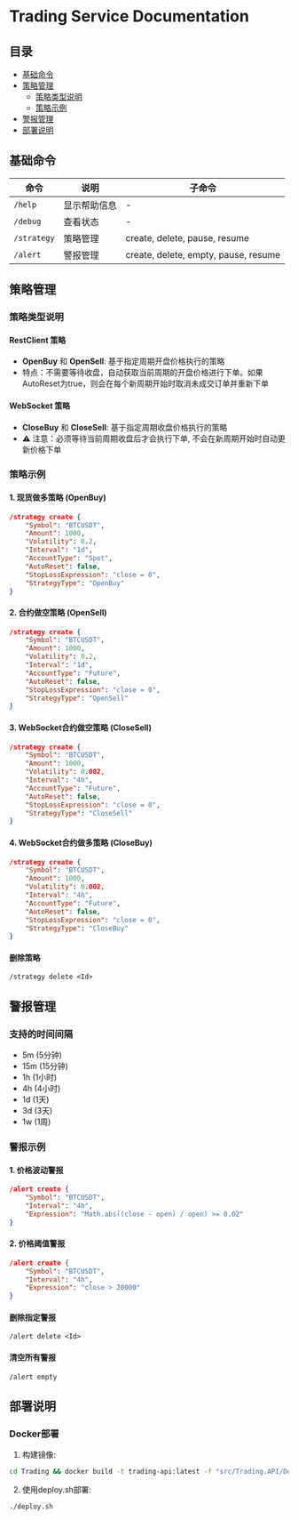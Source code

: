# Trading Service Documentation


## 目录
- [基础命令](#基础命令)
- [策略管理](#策略管理)
  - [策略类型说明](#策略类型说明)
  - [策略示例](#策略示例)
- [警报管理](#警报管理)
- [部署说明](#部署说明)

## 基础命令

| 命令 | 说明 | 子命令 |
|------|------|--------|
| `/help` | 显示帮助信息 | - |
| `/debug` | 查看状态 | - |
| `/strategy` | 策略管理 | create, delete, pause, resume |
| `/alert` | 警报管理 | create, delete, empty, pause, resume |

## 策略管理

### 策略类型说明

#### RestClient 策略
- **OpenBuy** 和 **OpenSell**:  基于指定周期开盘价格执行的策略
- 特点：不需要等待收盘，自动获取当前周期的开盘价格进行下单。如果AutoReset为true，则会在每个新周期开始时取消未成交订单并重新下单

#### WebSocket 策略
- **CloseBuy** 和 **CloseSell**: 基于指定周期收盘价格执行的策略
- ⚠️ 注意：必须等待当前周期收盘后才会执行下单, 不会在新周期开始时自动更新价格下单

### 策略示例

#### 1. 现货做多策略 (OpenBuy)
```json
/strategy create {
    "Symbol": "BTCUSDT",
    "Amount": 1000,
    "Volatility": 0.2,
    "Interval": "1d",
    "AccountType": "Spot",
    "AutoReset": false,
    "StopLossExpression": "close = 0",
    "StrategyType": "OpenBuy"
}
```

#### 2. 合约做空策略 (OpenSell)
```json
/strategy create {
    "Symbol": "BTCUSDT",
    "Amount": 1000,
    "Volatility": 0.2,
    "Interval": "1d",
    "AccountType": "Future",
    "AutoReset": false,
    "StopLossExpression": "close = 0",
    "StrategyType": "OpenSell"
}
```

#### 3. WebSocket合约做空策略 (CloseSell)
```json
/strategy create {
    "Symbol": "BTCUSDT",
    "Amount": 1000,
    "Volatility": 0.002,
    "Interval": "4h",
    "AccountType": "Future",
    "AutoReset": false,
    "StopLossExpression": "close = 0",
    "StrategyType": "CloseSell"
}
```

#### 4. WebSocket合约做多策略 (CloseBuy)
```json
/strategy create {
    "Symbol": "BTCUSDT",
    "Amount": 1000,
    "Volatility": 0.002,
    "Interval": "4h",
    "AccountType": "Future",
    "AutoReset": false,
    "StopLossExpression": "close = 0",
    "StrategyType": "CloseBuy"
}
```

#### 删除策略
```
/strategy delete <Id>
```

## 警报管理

### 支持的时间间隔
- 5m (5分钟)
- 15m (15分钟)
- 1h (1小时)
- 4h (4小时)
- 1d (1天)
- 3d (3天)
- 1w (1周)

### 警报示例

#### 1. 价格波动警报
```json
/alert create {
    "Symbol": "BTCUSDT",
    "Interval": "4h",
    "Expression": "Math.abs((close - open) / open) >= 0.02"
}
```

#### 2. 价格阈值警报
```json
/alert create {
    "Symbol": "BTCUSDT",
    "Interval": "4h",
    "Expression": "close > 20000"
}
```

#### 删除指定警报
```
/alert delete <Id>
```

#### 清空所有警报
```
/alert empty
```

## 部署说明

### Docker部署
1. 构建镜像:
```bash
cd Trading && docker build -t trading-api:latest -f "src/Trading.API/Dockerfile" .
```

2. 使用deploy.sh部署:
```bash
./deploy.sh
```